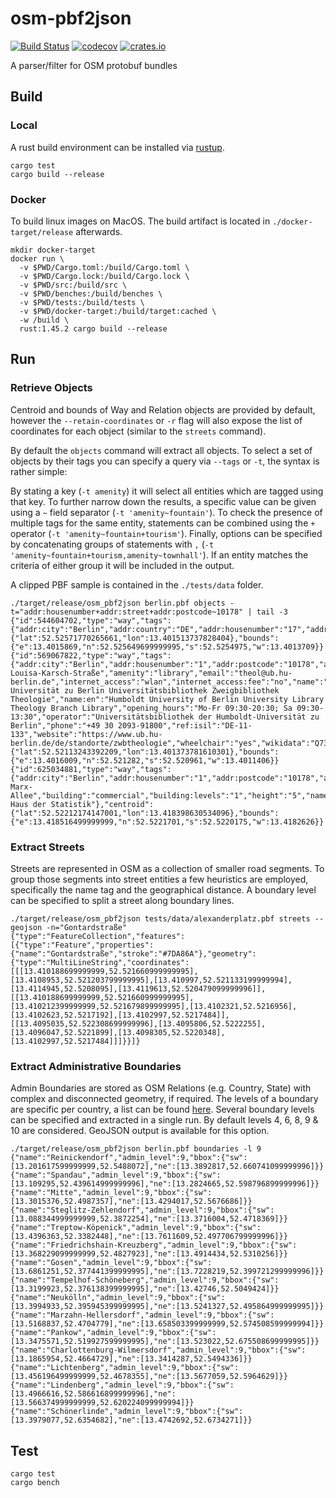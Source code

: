 # osm-pbf2json

[![Build Status](https://travis-ci.org/mkulke/osm-pbf2json.svg?branch=master)](https://travis-ci.org/mkulke/osm-pbf2json)
[![codecov](https://codecov.io/gh/mkulke/osm-pbf2json/branch/master/graph/badge.svg)](https://codecov.io/gh/mkulke/osm-pbf2json)
[![crates.io](https://img.shields.io/crates/v/osm_pbf2json.svg)](https://crates.io/crates/osm_pbf2json)

A parser/filter for OSM protobuf bundles

## Build

### Local

A rust build environment can be installed via [rustup](https://rustup.rs/).

```
cargo test
cargo build --release
```

### Docker

To build linux images on MacOS. The build artifact is located in `./docker-target/release` afterwards.

```
mkdir docker-target
docker run \
  -v $PWD/Cargo.toml:/build/Cargo.toml \
  -v $PWD/Cargo.lock:/build/Cargo.lock \
  -v $PWD/src:/build/src \
  -v $PWD/benches:/build/benches \
  -v $PWD/tests:/build/tests \
  -v $PWD/docker-target:/build/target:cached \
  -w /build \
  rust:1.45.2 cargo build --release
```

## Run

### Retrieve Objects

Centroid and bounds of Way and Relation objects are provided by default, however the `--retain-coordinates` or `-r` flag will also expose the list of coordinates for each object (similar to the `streets` command).

By default the `objects` command will extract all objects. To select a set of objects by their tags you can specify a query via `--tags` or `-t`, the syntax is rather simple:

By stating a key (`-t amenity`) it will select all entities which are tagged using that key. To further narrow down the results, a specific value can be given using a `~` field separator (`-t 'amenity~fountain'`). To check the presence of multiple tags for the same entity, statements can be combined using the `+` operator (`-t 'amenity~fountain+tourism'`). Finally, options can be specified by concatenating groups of statements with `,` (`-t 'amenity~fountain+tourism,amenity~townhall'`). If an entity matches the criteria of either group it will be included in the output.

A clipped PBF sample is contained in the `./tests/data` folder.

```
./target/release/osm_pbf2json berlin.pbf objects -t="addr:housenumber+addr:street+addr:postcode~10178" | tail -3
{"id":544604702,"type":"way","tags":{"addr:city":"Berlin","addr:country":"DE","addr:housenumber":"17","addr:postcode":"10178","addr:street":"Sophienstraße","addr:suburb":"Mitte","building":"residential","heritage":"4","heritage:operator":"lda","lda:criteria":"Ensembleteil","ref:lda":"09080182"},"centroid":{"lat":52.52571770265661,"lon":13.401513737828404},"bounds":{"e":13.4015869,"n":52.525649699999995,"s":52.5254975,"w":13.4013709}}
{"id":569067822,"type":"way","tags":{"addr:city":"Berlin","addr:housenumber":"1","addr:postcode":"10178","addr:street":"Anna-Louisa-Karsch-Straße","amenity":"library","email":"theol@ub.hu-berlin.de","internet_access":"wlan","internet_access:fee":"no","name":"Humboldt-Universität zu Berlin Universitätsbibliothek Zweigbibliothek Theologie","name:en":"Humboldt University of Berlin University Library Theology Branch Library","opening_hours":"Mo-Fr 09:30-20:30; Sa 09:30-13:30","operator":"Universitätsbibliothek der Humboldt-Universität zu Berlin","phone":"+49 30 2093-91800","ref:isil":"DE-11-133","website":"https://www.ub.hu-berlin.de/de/standorte/zwbtheologie","wheelchair":"yes","wikidata":"Q73146656"},"centroid":{"lat":52.52113243392209,"lon":13.401373781610301},"bounds":{"e":13.4016009,"n":52.521282,"s":52.520961,"w":13.4011406}}
{"id":625034881,"type":"way","tags":{"addr:city":"Berlin","addr:housenumber":"1","addr:postcode":"10178","addr:street":"Karl-Marx-Allee","building":"commercial","building:levels":"1","height":"5","name":"Werkstatt Haus der Statistik"},"centroid":{"lat":52.52212174147001,"lon":13.418398630534096},"bounds":{"e":13.418516499999999,"n":52.5221701,"s":52.5220175,"w":13.4182626}}
```

### Extract Streets

Streets are represented in OSM as a collection of smaller road segments. To group those segments into street entities a few heuristics are employed, specifically the name tag and the geographical distance. A boundary level can be specified to split a street along boundary lines.

```
./target/release/osm_pbf2json tests/data/alexanderplatz.pbf streets --geojson -n="Gontardstraße" 
{"type":"FeatureCollection","features":[{"type":"Feature","properties":{"name":"Gontardstraße","stroke":"#7DA86A"},"geometry":{"type":"MultiLineString","coordinates":[[[13.410188699999999,52.521660999999995],[13.4108953,52.521203799999995],[13.410997,52.521133199999994],[13.4114945,52.5208095],[13.4119613,52.520479099999996]],[[13.410188699999999,52.521660999999995],[13.410212399999999,52.521679899999995],[13.4102321,52.5216956],[13.4102623,52.5217192],[13.4102997,52.5217484]],[[13.4095035,52.522308699999996],[13.4095806,52.5222255],[13.4096047,52.5221899],[13.4098305,52.5220348],[13.4102997,52.5217484]]]}}]}
```

### Extract Administrative Boundaries

Admin Boundaries are stored as OSM Relations (e.g. Country, State) with complex and disconnected geometry, if required. The levels of a boundary are specific per country, a list can be found [here](https://wiki.openstreetmap.org/wiki/Tag:boundary%3Dadministrative#10_admin_level_values_for_specific_countries). Several boundary levels can be specified and extracted in a single run. By default levels 4, 6, 8, 9 & 10 are considered. GeoJSON output is available for this option.

```
./target/release/osm_pbf2json berlin.pbf boundaries -l 9
{"name":"Reinickendorf","admin_level":9,"bbox":{"sw":[13.201617599999999,52.5488072],"ne":[13.3892817,52.660741099999996]}}
{"name":"Spandau","admin_level":9,"bbox":{"sw":[13.109295,52.439614999999996],"ne":[13.2824665,52.598796899999996]}}
{"name":"Mitte","admin_level":9,"bbox":{"sw":[13.3015376,52.4987357],"ne":[13.4294017,52.5676686]}}
{"name":"Steglitz-Zehlendorf","admin_level":9,"bbox":{"sw":[13.088344999999999,52.3872254],"ne":[13.3716004,52.4718369]}}
{"name":"Treptow-Köpenick","admin_level":9,"bbox":{"sw":[13.4396363,52.3382448],"ne":[13.7611609,52.497706799999996]}}
{"name":"Friedrichshain-Kreuzberg","admin_level":9,"bbox":{"sw":[13.368229099999999,52.4827923],"ne":[13.4914434,52.5310256]}}
{"name":"Gosen","admin_level":9,"bbox":{"sw":[13.6861251,52.377441399999995],"ne":[13.7228219,52.399721299999996]}}
{"name":"Tempelhof-Schöneberg","admin_level":9,"bbox":{"sw":[13.3199923,52.376138399999995],"ne":[13.42746,52.5049424]}}
{"name":"Neukölln","admin_level":9,"bbox":{"sw":[13.3994933,52.395945399999995],"ne":[13.5241327,52.495864999999995]}}
{"name":"Marzahn-Hellersdorf","admin_level":9,"bbox":{"sw":[13.5168837,52.4704779],"ne":[13.658503399999999,52.574508599999994]}}
{"name":"Pankow","admin_level":9,"bbox":{"sw":[13.3475571,52.519927599999995],"ne":[13.523022,52.675508699999995]}}
{"name":"Charlottenburg-Wilmersdorf","admin_level":9,"bbox":{"sw":[13.1865954,52.4664729],"ne":[13.3414287,52.5494336]}}
{"name":"Lichtenberg","admin_level":9,"bbox":{"sw":[13.456196499999999,52.4678355],"ne":[13.5677059,52.5964629]}}
{"name":"Lindenberg","admin_level":9,"bbox":{"sw":[13.4966616,52.586616899999996],"ne":[13.566374999999999,52.620224099999994]}}
{"name":"Schönerlinde","admin_level":9,"bbox":{"sw":[13.3979077,52.6354682],"ne":[13.4742692,52.6734271]}}
```

## Test

```
cargo test
cargo bench
```
